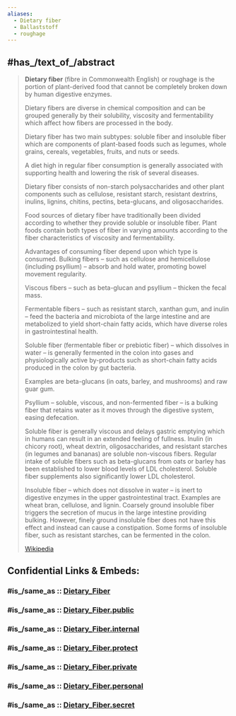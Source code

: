```yaml
---
aliases:
  - Dietary fiber
  - Ballaststoff
  - roughage
---
```


## #has_/text_of_/abstract 

> **Dietary fiber** (fibre in Commonwealth English) or roughage is the portion of plant-derived food 
> that cannot be completely broken down by human digestive enzymes. 
> 
> Dietary fibers are diverse in chemical composition and can be grouped generally 
> by their solubility, viscosity and fermentability which affect how fibers are processed in the body. 
> 
> Dietary fiber has two main subtypes: soluble fiber and insoluble fiber 
> which are components of plant-based foods such as legumes, whole grains, cereals, vegetables, fruits, and nuts or seeds. 
> 
> A diet high in regular fiber consumption is generally associated with supporting health 
> and lowering the risk of several diseases. 
> 
> Dietary fiber consists of non-starch polysaccharides and other plant components such as cellulose, 
> resistant starch, resistant dextrins, inulins, lignins, chitins, pectins, beta-glucans, and oligosaccharides.
>
> Food sources of dietary fiber have traditionally been divided 
> according to whether they provide soluble or insoluble fiber. 
> Plant foods contain both types of fiber in varying amounts 
> according to the fiber characteristics of viscosity and fermentability. 
> 
> Advantages of consuming fiber depend upon which type is consumed. 
> Bulking fibers – such as cellulose and hemicellulose (including psyllium) – 
> absorb and hold water, promoting bowel movement regularity. 
> 
> Viscous fibers – such as beta-glucan and psyllium – thicken the fecal mass. 
> 
> Fermentable fibers – such as resistant starch, xanthan gum, and inulin – 
> feed the bacteria and microbiota of the large intestine 
> and are metabolized to yield short-chain fatty acids, 
> which have diverse roles in gastrointestinal health.
>
> Soluble fiber (fermentable fiber or prebiotic fiber) – which dissolves in water – 
> is generally fermented in the colon into gases and physiologically active by-products 
> such as short-chain fatty acids produced in the colon by gut bacteria. 
> 
> Examples are beta-glucans (in oats, barley, and mushrooms) and raw guar gum. 
> 
> Psyllium – soluble, viscous, and non-fermented fiber – is a bulking fiber that retains water 
> as it moves through the digestive system, easing defecation. 
> 
> Soluble fiber is generally viscous and delays gastric emptying which in humans can result in an extended feeling of fullness. Inulin (in chicory root), wheat dextrin, oligosaccharides, and resistant starches (in legumes and bananas) are soluble non-viscous fibers. Regular intake of soluble fibers such as beta-glucans from oats or barley has been established to lower blood levels of LDL cholesterol. Soluble fiber supplements also significantly lower LDL cholesterol.
>
> Insoluble fiber – which does not dissolve in water – is inert to digestive enzymes in the upper gastrointestinal tract. Examples are wheat bran, cellulose, and lignin. Coarsely ground insoluble fiber triggers the secretion of mucus in the large intestine providing bulking. However, finely ground insoluble fiber does not have this effect and instead can cause a constipation. Some forms of insoluble fiber, such as resistant starches, can be fermented in the colon.
>
> [Wikipedia](https://en.wikipedia.org/wiki/Dietary%20fiber) 


## Confidential Links & Embeds: 

### #is_/same_as :: [Dietary_Fiber](/_Standards/bio/Metabolism/Digestion/Dietary_Fiber.md) 

### #is_/same_as :: [Dietary_Fiber.public](/_public/bio/Metabolism/Digestion/Dietary_Fiber.public.md) 

### #is_/same_as :: [Dietary_Fiber.internal](/_internal/bio/Metabolism/Digestion/Dietary_Fiber.internal.md) 

### #is_/same_as :: [Dietary_Fiber.protect](/_protect/bio/Metabolism/Digestion/Dietary_Fiber.protect.md) 

### #is_/same_as :: [Dietary_Fiber.private](/_private/bio/Metabolism/Digestion/Dietary_Fiber.private.md) 

### #is_/same_as :: [Dietary_Fiber.personal](/_personal/bio/Metabolism/Digestion/Dietary_Fiber.personal.md) 

### #is_/same_as :: [Dietary_Fiber.secret](/_secret/bio/Metabolism/Digestion/Dietary_Fiber.secret.md)

